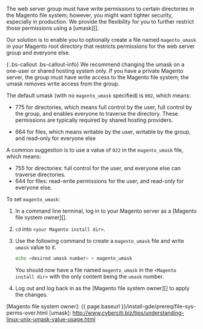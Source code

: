 The web server group must have write permissions to certain directories in the Magento file system; however, you might want tighter security, especially in production. We provide the flexibility for you to further restrict those permissions using a [umask][].

Our solution is to enable you to optionally create a file named `magento_umask` in your Magento root directory that restricts permissions for the web server group and everyone else.

{:.bs-callout .bs-callout-info}
We recommend changing the umask on a one-user or shared hosting system only. If you have a private Magento server, the group must have write access to the Magento file system; the umask removes write access from the group.

The default umask (with no `magento_umask` specified) is `002`, which means:

* 775 for directories, which means full control by the user, full control by the group, and enables everyone to traverse the directory. These permissions are typically required by shared hosting providers.

* 664 for files, which means writable by the user, writable by the group, and read-only for everyone else

A common suggestion is to use a value of `022` in the `magento_umask` file, which means:

* 755 for directories: full control for the user, and everyone else can traverse directories.
* 644 for files: read-write permissions for the user, and read-only for everyone else.

To set `magento_umask`:

1. In a command line terminal, log in to your Magento server as a [Magento file system owner][].
2. `cd` into `<your Magento install dir>`.
3. Use the following command to create a `magento_umask` file and write `umask` value to it.
   ```bash 
   echo <desired umask number> > magento_umask
   ```
   You should now have a file named `magento_umask` in the `<Magento install dir>` with the only content being the `umask` number.

4. Log out and log back in as the [Magento file system owner][] to apply the changes.
   
<!-- Link Definitions -->

[Magento file system owner]: {{ page.baseurl }}/install-gde/prereq/file-sys-perms-over.html
[umask]: http://www.cyberciti.biz/tips/understanding-linux-unix-umask-value-usage.html

